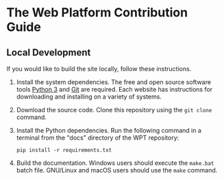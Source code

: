# The Web Platform Contribution Guide

## Local Development

If you would like to build the site locally, follow these instructions.

1. Install the system dependencies. The free and open source software tools
   [Python 3](https://www.python.org/) and [Git](https://git-scm.com/) are
   required. Each website has instructions for downloading and installing on a
   variety of systems.
2. Download the source code. Clone this repository using the `git clone`
   command.
3. Install the Python dependencies. Run the following command in a terminal
   from the "docs" directory of the WPT repository:

       pip install -r requirements.txt

4. Build the documentation. Windows users should execute the `make.bat` batch
   file. GNU/Linux and macOS users should use the `make` command.
